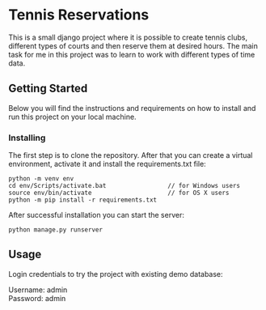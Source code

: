 # Tennis Reservations

This is a small django project where it is possible to create tennis clubs, different types of courts and then reserve them at
 desired hours. The main task for me in this project was to learn to work with different types of time data.

## Getting Started

Below you will find the instructions and requirements on how to install and run this project on your local machine.

### Installing

The first step is to clone the repository.
After that you can create a virtual environment, activate it and install the requirements.txt file:

```
python -m venv env
cd env/Scripts/activate.bat                 // for Windows users
source env/bin/activate                     // for OS X users
python -m pip install -r requirements.txt
```

After successful installation you can start the server:
```
python manage.py runserver
```

## Usage

Login credentials to try the project with existing demo database:

Username: admin  
Password: admin
